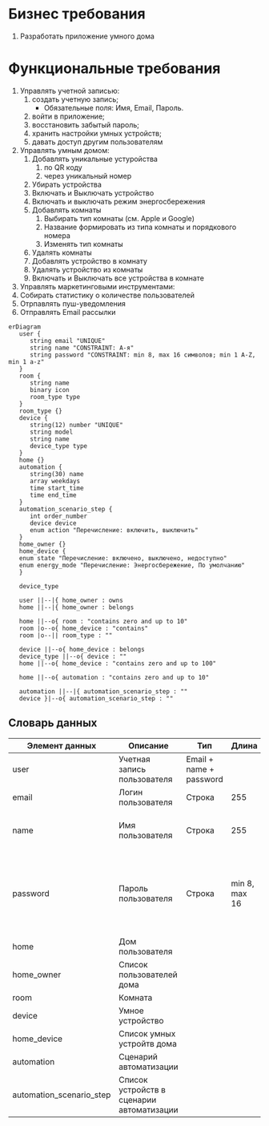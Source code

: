# Бизнес требования
1. Разработать приложение умного дома 
# Функциональные требования
1. Управлять учетной записью:
   1. создать учетную запись;
      - Обязательные поля: Имя, Email, Пароль.
   2. войти в приложение;
   3. восстановить забытый пароль;
   4. хранить настройки умных устройств;
   5. давать доступ другим пользователям
2. Управлять умным домом:
   1. Добавлять уникальные устуройства
      1. по QR коду
      2. через уникальный номер
   2. Убирать устройства
   3. Включать и Выключать устройство
   4. Включать и выключать режим энергосбережения
   5. Добавлять комнаты
      1. Выбирать тип комнаты (см. Apple и Google)
      2. Название формировать из типа комнаты и порядкового номера
      3. Изменять тип комнаты
   6. Удалять комнаты
   7. Добавлять устройство в комнату
   8. Удалять устройство из комнаты
   9. Включать и Выключать все устройства в комнате
3. Управлять маркетинговыми инструментами:
  1. Собирать статистику о количестве пользователей
  2. Отрпавлять пуш-уведомления
  3. Отправлять Email рассылки 

```mermaid
erDiagram
   user {
      string email "UNIQUE"
      string name "CONSTRAINT: А-я"
      string password "CONSTRAINT: min 8, max 16 символов; min 1 A-Z, min 1 a-z"
   }
   room { 
      string name
      binary icon
      room_type type
   }
   room_type {}
   device {
      string(12) number "UNIQUE"
      string model
      string name
      device_type type
   }
   home {}
   automation {
      string(30) name
      array weekdays
      time start_time
      time end_time
   }
   automation_scenario_step {
      int order_number
      device device
      enum action "Перечисление: включить, выключить"
   }
   home_owner {}
   home_device {
   enum state "Перечисление: включено, выключено, недоступно"
   enum energy_mode "Перечисление: Энергосбережение, По умолчанию"
   }

   device_type

   user ||--|{ home_owner : owns
   home ||--|{ home_owner : belongs

   home ||--o{ room : "contains zero and up to 10"
   room |o--o{ home_device : "contains"
   room |o--|| room_type : ""

   device ||--o{ home_device : belongs
   device_type ||--o{ device : ""
   home ||--o{ home_device : "contains zero and up to 100"

   home ||--o{ automation : "contains zero and up to 10"

   automation ||--|{ automation_scenario_step : ""
   device }|--o{ automation_scenario_step : ""

```

## Словарь данных
| Элемент данных    | Описание                                  | Тип                     | Длина         | Значения                                                               |
| ----------------- | ----------------------------------------- | ----------------------- | ------------- | ---------------------------------------------------------------------- |
| user              | Учетная запись пользователя               | Email + name + password |               |                                                                        |
| email             | Логин пользователя                        | Строка                  | 255           | RFC 2821                                                               |
| name              | Имя пользователя                          | Строка                  | 255           | Буквы русского алфавита. Пробелы.                                      |
| password          | Пароль пользователя                       | Строка                  | min 8, max 16 | Буквы латинского алфавита. Минимум 1 Прописная. Минимум одна строчная. |
| home              | Дом пользователя                          |                         |
| home_owner        | Список пользователей дома                 |                         |
| room              | Комната                                   |                         |
| device            | Умное устройство                          |                         |
| home_device       | Список умных устройтв дома                |                         |
| automation        | Сценарий автоматизации                    |                         |
| automation_scenario_step | Список устройств в сценарии автоматизации |                         |